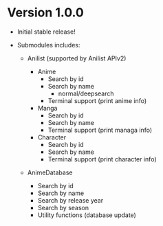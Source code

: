 # Version 1.0.0
 - Initial stable release!
 
 - Submodules includes:
    - Anilist (supported by Anilist APIv2)
        - Anime
            - Search by id
            - Search by name
                - normal/deepsearch
            - Terminal support (print anime info) 
        - Manga
            - Search by id
            - Search by name
            - Terminal support (print managa info)
        - Character
            - Search by id
            - Search by name
            - Terminal support (print character info)

    - AnimeDatabase
        - Search by id
        - Search by name
        - Search by release year
        - Search by season
        - Utility functions (database update)
